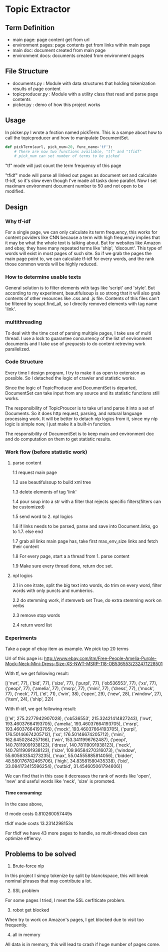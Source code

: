 # Topic Extractor

## Term Definition

- main page: page content get from url
- environment pages: page contents get from links within main page
- main doc: document created from main page
- environment docs: documents created from environment pages


## File Structure

- documents.py : Module with data structures that holding tokenization results of page content
- topicproducer.py : Module with a utility class that read and parse page contents
- picker.py : demo of how this project works

## Usage

In picker.py I wrote a fnction named pickTerm. This is a sampe about how to call the topicproducer and how to manipulate DocumentSet. 

```python
def pickTerm(aurl, pick_num=20, func_name='tf'):
	# There are now two functions available, "tf" and "tfidf"
	# pick_num can set number of terms to be picked
```

"tf" mode will just count the term frequency of this page

"tfidf" mode will parse all linked out pages as document set and calculate tf-idf, so it's slow even though I've made all tasks done parallel. Now I set maximam environment document number to 50 and not open to be modified.

## Design

### Why tf-idf

For a single page, we can only calculate its term frequency, this works for content poviders like CNN because a term with high frequency implies that it may be what the whole text is talking about. But for websites like Amazon and ebay, they have many repeated terms like 'ship', 'discount'. This type of words will exist in most pages of such site. So if we grab the pages the main page point to, we can calculate tf-idf for every words, and the rank those common words will be highly reduced.

### How to determine usable texts

General solution is to filter elements with tags like 'script' and 'style'. But according to my experiment, beautifulsoup is so strong that it will also grab contents of other resources like .css and .js file. Contents of this files can't be filtered by soupt.find_all, so I directly removed elements with tag name 'link'.

### multithreading

To deal with the time cost of parsing multiple pages, I take use of multi thread. I use a lock to guarantee concurrency of the list of environment documents and I take use of *grequests* to do content retreving work parallelized.

### Code Structure
Every time I design program, I try to make it as open to extension as possible. So I detached the logic of crawler and statistic works.

Since the logic of TopicProducer and DocumentSet is departed, DocumentSet can take input from any source and its statistic functions still works.

The responsibility of TopicProucer is to take url and parse it into a set of Documents. So it does http request, parsing, and natural language processing work. It will be better to detach nlp logics from it, since my nlp logic is simple now, I just make it a built-in function.

The responsibility of DocumentSet is to keep main and environment doc and do computation on them to get statistic results.

### Work flow (before statistic work)

1. parse content

	1.1 request main page

	1.2 use beautifulsoup to build xml tree

	1.3 delete elements of tag 'link'

	1.4 pour soup into a str with a filter that rejects specific filters(filters can be customized)

	1.5 send word to 2. npl logics

	1.6 if links needs to be parsed, parse and save into Document.links, go to 1.7. else end

	1.7 grab all links main page has, take first max_env_size links and fetch their content

	1.8 For every page, start a a thread from 1. parse content

	1.9 Make sure every thread done, return doc set.

2. npl logics

	2.1 in one itrate, split the big text into words, do trim on every word, filter words with only puncts and numberics.

	2.2 do stemming work, if stemverb set True, do extra stemming work on verbs

	2.3 remove stop words

	2.4 return word list

### Experiments

Take a page of ebay item as example. We pick top 20 terms

Url of this page is: http://www.ebay.com/itm/Free-People-Amelia-Purple-Mock-Neck-Mini-Dress-Size-XS-NWT-MSRP-118-OB536553/232471228501

With tf, we get following result:

[('nwt', 77), ('bid', 77), ('size', 77), ('purpl', 77), ('ob536553', 77), ('xs', 77), ('peopl', 77), ('amelia', 77), ('msrp', 77), ('mini', 77), ('dress', 77), ('mock', 77), ('neck', 77), ('el', 71), ('win', 38), ('open', 29), ('new', 28), ('window', 27), ('item', 24), ('ship', 22)]

With tf-idf, we get following result:

[('el', 275.2277942907028), ('ob536553', 215.32421414827243), ('nwt', 193.46037664193705), ('amelia', 193.46037664193705), ('msrp', 193.46037664193705), ('mock', 193.46037664193705), ('purpl', 176.50146674205712), ('xs', 176.50146674205712), ('mini', 162.6450284257166), ('win', 153.3411996762487), ('peopl', 140.78119091938123), ('dress', 140.78119091938123), ('neck', 140.78119091938123), ('size', 109.96584270316073), ('window', 55.60563354273235), ('max', 55.04555885814056), ('bidder', 48.580176782465706), ('high', 34.83581580435338), ('bid', 33.084173415596254), ('outbid', 31.454605061794606)]

We can find that in this case it decreases the rank of words like 'open', 'new' and useful words like 'neck', 'size' is promoted.

#### Time consuming:

In the case above, 

tf mode costs 0.810260057449s

tfidf mode costs 13.2314298153s

For tfidf we have 43 more pages to handle, so multi-thread does can optimize effiency.

## Problems to be solved

1. Brute-force nlp

In this project I simpy tokenize by split by blanckspace, this will break nominal phrases that may contribute a lot.

2. SSL problem

For some pages I tried, I meet the SSL cerfiticate problem.

3. robot get blocked

When try to work on Amazon's pages, I get blocked due to visit too frequently.

4. all in memory

All data is in memory, this will lead to crash if huge number of pages come.









